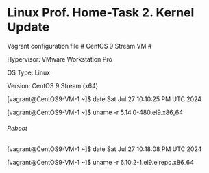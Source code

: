 # Linux Prof. Home-Task 2. Kernel Update


Vagrant configuration file # CentOS 9 Stream VM #

Hypervisor: VMware Workstation Pro

OS Type: Linux 

Version: CentOS 9 Stream (x64)

[vagrant@CentOS9-VM-1 ~]$ date
Sat Jul 27 10:10:25 PM UTC 2024

[vagrant@CentOS9-VM-1 ~]$ uname -r
5.14.0-480.el9.x86_64

###### Reboot

[vagrant@CentOS9-VM-1 ~]$ date
Sat Jul 27 10:18:08 PM UTC 2024

[vagrant@CentOS9-VM-1 ~]$ uname -r
6.10.2-1.el9.elrepo.x86_64




